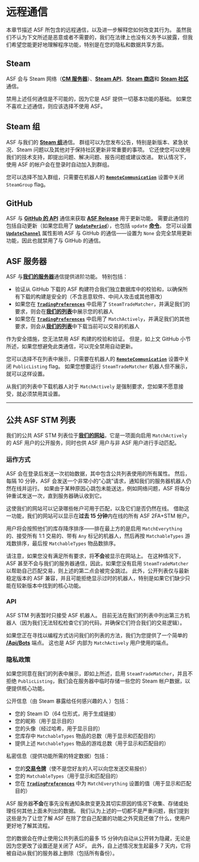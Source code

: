 # 远程通信

本章节描述 ASF 所包含的远程通信，以及进一步解释您如何改变其行为。 虽然我们不认为下文所述是恶意或者不需要的，我们在法律上也没有义务予以披露，但我们希望您能更好地理解程序功能，特别是在您的隐私和数据共享方面。

## Steam

ASF 会与 Steam 网络（**[CM 服务器](https://api.steampowered.com/ISteamDirectory/GetCMList/v1?cellid=0)**）、**[Steam API](api.steampowered.com)**、[**Steam 商店**](https://store.steampowered.com)和 [**Steam 社区**](https://steamcommunity.com)通信。

禁用上述任何通信是不可能的，因为它是 ASF 提供一切基本功能的基础。 如果您不喜欢上述通信，则应该选择不使用 ASF。

## Steam 组

ASF 与我们的 [**Steam 组**](https://steamcommunity.com/groups/archiasf)通信。 群组可以为您发布公告，特别是新版本、紧急状况、Steam 问题以及其他对于保持社区更新非常重要的事项。 它还使您可以使用我们的技术支持，即提出问题、解决问题、报告问题或建议改进。 默认情况下，使用 ASF 的帐户会在登录时自动加入到群组。

您可以选择不加入群组，只需要在机器人的 **[`RemoteCommunication`](https://github.com/JustArchiNET/ArchiSteamFarm/wiki/Configuration-zh-CN#remotecommunication)** 设置中关闭 `SteamGroup` flag。

## GitHub

ASF 与 **[GitHub 的 API](https://api.github.com)** 通信来获取 **[ASF Release](https://github.com/JustArchiNET/ArchiSteamFarm/releases)** 用于更新功能。 需要此通信的包括自动更新（如果您启用了 **[`UpdatePeriod`](https://github.com/JustArchiNET/ArchiSteamFarm/wiki/Configuration-zh-CN#updateperiod)**），也包括 `update` **[命令](https://github.com/JustArchiNET/ArchiSteamFarm/wiki/Commands-zh-CN)**。 您可以设置 **[`UpdateChannel`](https://github.com/JustArchiNET/ArchiSteamFarm/wiki/Configuration-zh-CN#updatechannel)** 属性影响 ASF 与 GitHub 的通信——设置为 `None` 会完全禁用更新功能，因此也就禁用了与 GitHub 的通信。

## ASF 服务器

ASF 与[**我们的服务器**](https://asf.justarchi.net)通信提供进阶功能。 特别包括：
- 验证从 GitHub 下载的 ASF 构建符合我们独立数据库中的校验和，以确保所有下载的构建是安全的（不含恶意软件、中间人攻击或其他篡改）
- 如果您在 **[`TradingPreferences`](https://github.com/JustArchiNET/ArchiSteamFarm/wiki/Configuration-zh-CN#tradingpreferences)** 中启用了 `SteamTradeMatcher`，并满足我们的要求，则会在[**我们的列表**](https://asf.justarchi.net/STM)中展示您的机器人
- 如果您在 **[`TradingPreferences`](https://github.com/JustArchiNET/ArchiSteamFarm/wiki/Configuration-zh-CN#tradingpreferences)** 中启用了 `MatchActively`，并满足我们的其他要求，则会从[**我们的列表**](https://asf.justarchi.net/STM)中下载当前可以交易的机器人

作为安全措施，您无法禁用 ASF 构建的校验和验证。  但是，如上文 GitHub 小节所述，如果您想避免此类通信，可以完全禁用自动更新。

您可以选择不在列表中展示，只需要在机器人的 **[`RemoteCommunication`](https://github.com/JustArchiNET/ArchiSteamFarm/wiki/Configuration-zh-CN#remotecommunication)** 设置中关闭 `PublicListing` flag。 如果您想要运行 `SteamTradeMatcher` 机器人但不展示，就可以这样设置。

从我们的列表中下载机器人对于 `MatchActively` 是强制要求，您如果不愿意接受，就必须禁用其设置。

---

## 公共 ASF STM 列表

我们的公共 ASF STM 列表位于&#8203;**[我们的网站](https://asf.justarchi.net/STM)**，它是一项面向启用 `MatchActively` 的 ASF 用户的公开服务，同时也供 ASF 用户与非 ASF 用户进行手动匹配。

### 运作方式

ASF 会在登录后发送一次初始数据，其中包含公共列表使用的所有属性。 然后，每隔 10 分钟，ASF 会发送一个非常小的“心跳”请求，通知我们的服务器机器人仍然在线并运行。 如果由于某种原因心跳包未能送达，例如网络问题，ASF 将每分钟重试发送一次，直到服务器确认收到它。

这使我们的网站可以记录哪些帐户可用于匹配，以及它们是否仍然在线。 借助这一功能，我们的网站可以显示在**过去 15 分钟**内在线的所有 ASF 2FA+STM 帐户。

用户将会按照他们的库存降序排序——排在最上方的是启用 `MatchEverything` 的、接受所有 1:1 交易的、带有 `Any` 标记的机器人，然后再按 `MatchableTypes` 游戏数排序，最后按 `MatchableTypes` 物品数排序。

请注意，如果您没有满足所有要求，将**不会**被显示在网站上。 在这种情况下，ASF 甚至不会与我们的服务器通信，因此，如果您没有启用 `SteamTradeMatcher` 以帮助自己匹配交易，则上述的第二点会被完全跳过。 此外，公开列表仅与最新稳定版本的 ASF 兼容，并且可能拒绝显示过时的机器人，特别是如果它们缺少只能在较新版本中找到的核心功能。

### API

ASF STM 列表暂时只接受 ASF 机器人。 目前无法在我们的列表中列出第三方机器人（因为我们无法轻松检查它们的代码，并确保它们符合我们的交易逻辑）。

如果您正在寻找以编程方式访问我们的列表的方法，我们为您提供了一个简单的 **[/Api/Bots](https://asf.justarchi.net/Api/Bots)** 端点。 这也是 ASF 内部为 `MatchActively` 用户使用的端点。

### 隐私政策

如果您同意在我们的列表中展示，即如上所述，启用 `SteamTradeMatcher`，并且不拒绝 `PublicListing`，我们会在服务器中临时存储一些您的 Steam 帐户数据，以便提供核心功能。

公开信息（由 Steam 暴露给任何感兴趣的人 ）包括：
- 您的 Steam ID（64 位形式，用于生成链接）
- 您的昵称（用于显示目的）
- 您的头像（经过哈希，用于显示目的）
- 您库存中 `MatchableTypes` 物品的总数（用于显示和匹配目的）
- 提供上述 `MatchableTypes` 物品的游戏总数（用于显示和匹配目的）

私密信息（提供功能所需的特定数据）包括：
- 您的&#8203;**[交易令牌](https://steamcommunity.com/my/tradeoffers/privacy)**（使不是您好友的人可以向您发送交易报价）
- 您的 `MatchableTypes`（用于显示和匹配目的）
- 您在 **[`TradingPreferences`](https://github.com/JustArchiNET/ArchiSteamFarm/wiki/Configuration-zh-CN#tradingpreferences)** 中为 `MatchEverything` 设置的值（用于显示和匹配目的）

ASF 服务器**不会**在事先没有通知条款变更及其切实原因的情况下收集、存储或处理任何其他上面未列出的数据。 我们认为上述的一切都不是严重问题，我们提到这些是为了让您了解 ASF 在除了您自己配置的功能之外究竟还做了什么，使用户更好地了解其流程。

您的数据会在停止使用公共列表后的最多 15 分钟内自动从公开转为隐藏，无论是因为您更改了设置还是关闭了 ASF。     此外，自上述情况发生起最多 7 天内，它将被自动从我们的服务器上删除（包括所有备份）。